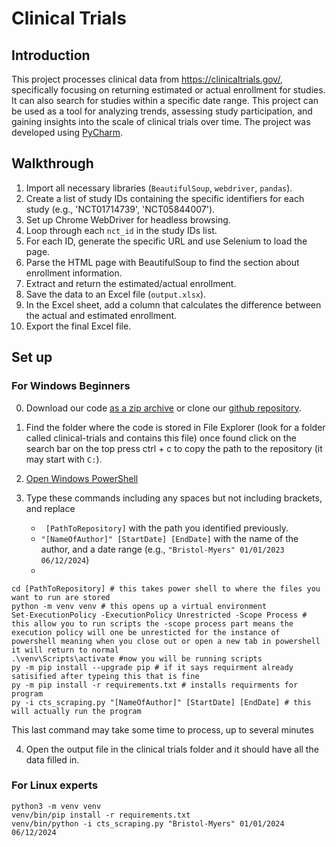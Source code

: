# Clinical Trials

## Introduction

This project processes clinical data from https://clinicaltrials.gov/, specifically focusing on returning estimated or actual enrollment for studies. It can also search for studies within a specific date range. This project can be used as a tool for analyzing trends, assessing study participation, and gaining insights into the scale of clinical trials over time. The project was developed using [PyCharm](https://www.jetbrains.com/pycharm/).

## Walkthrough

1)  Import all necessary libraries (`BeautifulSoup`, `webdriver`, `pandas`).
2)  Create a list of study IDs containing the specific identifiers for each study (e.g., 'NCT01714739', 'NCT05844007').
3)  Set up Chrome WebDriver for headless browsing.
4)  Loop through each `nct_id` in the study IDs list.
5)  For each ID, generate the specific URL and use Selenium to load the page.
6)  Parse the HTML page with BeautifulSoup to find the section about enrollment information.
7)  Extract and return the estimated/actual enrollment.
8)  Save the data to an Excel file (`output.xlsx`).
9)  In the Excel sheet, add a column that calculates the difference between the actual and estimated enrollment.
10) Export the final Excel file.

## Set up

### For Windows Beginners

0) Download our code [as a zip archive](https://github.com/popbr/Clinical-Trials/archive/refs/heads/main.zip) or clone our [github repository](https://github.com/popbr/Clinical-Trials/).
1) Find the folder where the code is stored in File Explorer (look for a folder called clinical-trials and contains this file) once found click on the search bar on the top press ctrl + c to copy the path to the repository (it may start with `C:`).
2) [Open Windows PowerShell](https://www.wikihow.com/Run-Powershell)
3) Type these commands including any spaces but not including brackets, and replace

   - ` [PathToRepository]` with the path you identified previously.
   - `"[NameOfAuthor]" [StartDate] [EndDate]` with the name of the author, and a date range (e.g., `"Bristol-Myers" 01/01/2023 06/12/2024`)
   - 

```text
cd [PathToRepository] # this takes power shell to where the files you want to run are stored
python -m venv venv # this opens up a virtual environment
Set-ExecutionPolicy -ExecutionPolicy Unrestricted -Scope Process # this allow you to run scripts the -scope process part means the execution policy will one be unresticted for the instance of powershell meaning when you close out or open a new tab in powershell it will return to normal
.\venv\Scripts\activate #now you will be running scripts
py -m pip install --upgrade pip # if it says requirment already satisified after typeing this that is fine
py -m pip install -r requirements.txt # installs requirments for program
py -i cts_scraping.py "[NameOfAuthor]" [StartDate] [EndDate] # this will actually run the program 
```

This last command may take some time to process, up to several minutes

4) Open the output file in the clinical trials folder and it should have all the data filled in.

### For Linux experts

```
python3 -m venv venv
venv/bin/pip install -r requirements.txt 
venv/bin/python -i cts_scraping.py "Bristol-Myers" 01/01/2024 06/12/2024
```
